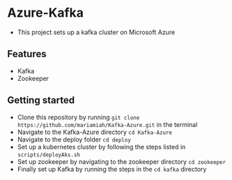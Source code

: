 # Azure-Kafka
- This project sets up a kafka cluster on Microsoft Azure

## Features
- Kafka
- Zookeeper

## Getting started
- Clone this repository by running `git clone https://github.com/mariamiah/Kafka-Azure.git` in the terminal
- Navigate to the Kafka-Azure directory `cd Kafka-Azure`
- Navigate to the deploy folder `cd deploy`
- Set up a kubernetes cluster by following the steps listed in `scripts/deployAks.sh`
- Set up zookeeper by navigating to the zookeeper directory `cd zookeeper`
- Finally set up Kafka by running the steps in the `cd kafka` directory